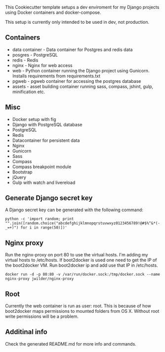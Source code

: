 This Cookiecutter template setups a dev enviroment for my Django projects using Docker containers and docker-compose.

This setup is currently only intended to be used in dev, not production.

## Containers
- data container - Data container for Postgres and redis data
- posgres - PostgreSQL
- redis - Redis
- nginx - Nginx for web access
- web - Python container running the Django project using Gunicorn. Installs requirements from requirements.txt
- pgweb - pgweb container for accessing the postgres database
- assets - asset building container running sass, compass, jshint, gulp, minification etc.

## Misc
- Docker setup with fig
- Django with PostgreSQL database
- PostgreSQL
- Redis
- Datacontainer for persistent data
- Nginx
- Gunicorn
- Sass
- Compass
- Compass breakpoint module
- Bootstrap
- jQuery
- Gulp with watch and livereload

## Generate Django secret key
A Django secret key can be generated with the following command:

    python -c 'import random; print "".join([random.choice("abcdefghijklmnopqrstuvwxyz0123456789!@#$%^&*(-_=+)") for i in range(50)])'

## Nginx proxy
Run the nginx-proxy on port 80 to use the virtual hosts. I'm adding my virtual hosts to /etc/hosts. If boot2docker is used one need to get the IP of the boot2docker VM. Run boot2docker ip and add use that IP in /etc/hosts.

    docker run -d -p 80:80 -v /var/run/docker.sock:/tmp/docker.sock --name nginx-proxy jwilder/nginx-proxy

## Root
Currently the web container is run as user: root. This is because of how boot2docker maps permissions to mounted folders from OS X. Without root write permissions will be a problem.

## Additinal info
Check the generated README.md for more info and commands.
